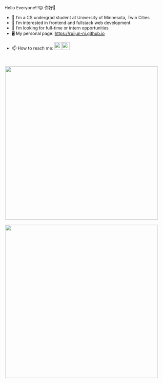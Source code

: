
Hello Everyone!!!😊 你好👋
- 🔭 I’m a CS undergrad student at University of Minnesota, Twin Cities 
- 🌱 I’m interested in frontend and fullstack web development
- 👯 I’m looking for full-time or intern opportunities
- 🖥️ My personal page: https://ruijun-ni.github.io
<!-- - 🤔 I’m actively looking for 2022 sde summer intern and 22 fall coop intern -->
- 📫 How to reach me:  <a href="mailto:ruijun23sde@gmail.com" title="Email"><img src="/assets/GmailSM.svg" height="25" aria-hidden="true"></a><a href="https://www.linkedin.com/in/ruijunni/" title="LinkedIn"><img src="/assets/LinkedInSM.svg" height="25" aria-hidden="true" style="margin-right: 5px;"></a>

<br>

<div align="center">
  
 <img width='500' src='https://github-readme-stats.vercel.app/api/top-langs/?username=ruijun-ni&layout=compact&count_private=true&theme=vue'/><br><br>
<img width='500' src="https://activity-graph.herokuapp.com/graph?username=ruijun-ni&theme=minimal" />
<!-- [![Top Langs](https://github-readme-stats.vercel.app/api/top-langs/?username=reginanee&layout=compact&count_private=true&theme=radical)](https://github.com/anuraghazra/github-readme-stats)
  
  
![Regina's GitHub stats](https://github-readme-stats.vercel.app/api?username=reginanee&show_icons=true&theme=radical) -->


</div>
<!-- ![Regina's github activity graph](https://activity-graph.herokuapp.com/graph?username=reginanee) -->
 
